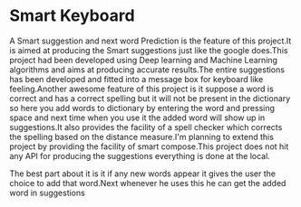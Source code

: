 # Smart Keyboard
A Smart suggestion and next word Prediction is the feature of this project.It is aimed at producing  the Smart suggestions just like the google does.This project had been developed using Deep learning and Machine Learning algorithms and aims at producing accurate results.The entire suggestions has been developed and fitted into a message box for keyboard like feeling.Another awesome feature of this project is it suppose a word is correct and has a correct spelling but it will not be present in the dictionary so here you add words to dictionary by entering the word and pressing space and next time when you use it the added word will show up in suggestions.It also provides the facility of a spell checker which corrects the spelling based on the distance measure.I'm planning to extend this project by providing the facility of smart compose.This project does not hit any API for producing the suggestions everything is done at the local.

The best part about it is it if any new words appear it gives the user the choice to add that word.Next whenever he uses this he can get the added word in suggestions
